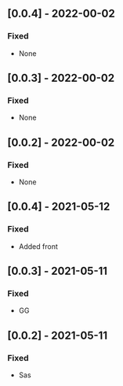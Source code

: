 ## [0.0.4] - 2022-00-02

### Fixed
-    None

## [0.0.3] - 2022-00-02

### Fixed
-    None

## [0.0.2] - 2022-00-02

### Fixed
-    None

## [0.0.4] - 2021-05-12

### Fixed
-    Added front

## [0.0.3] - 2021-05-11

### Fixed
-    GG

## [0.0.2] - 2021-05-11

### Fixed
-    Sas

